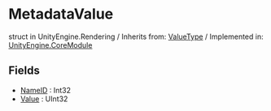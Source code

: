 # MetadataValue
struct in UnityEngine.Rendering
 / Inherits from: <a href="https://docs.unity3d.com/6000.1/Documentation/ScriptReference/ValueType.html">ValueType</a> / Implemented in: <a href="https://docs.unity3d.com/6000.1/Documentation/ScriptReference/UnityEngine.CoreModule.html">UnityEngine.CoreModule</a>

## Fields
- <a href="https://docs.unity3d.com/6000.1/Documentation/ScriptReference/MetadataValue-NameID.html">NameID</a> : Int32
- <a href="https://docs.unity3d.com/6000.1/Documentation/ScriptReference/MetadataValue-Value.html">Value</a> : UInt32
